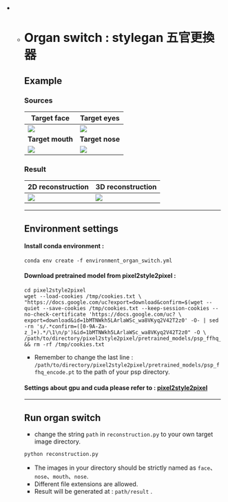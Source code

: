 * * # Organ switch : stylegan 五官更換器

    ## Example

    ### Sources
    | Target face                          | Target eyes                          |
    | ------------------------------------ | ------------------------------------ |
    | ![](https://i.imgur.com/DDpA1WE.jpg) | ![](https://i.imgur.com/nXx1Klt.jpg) |
    | **Target mouth**                     | **Target nose**                      |
    | ![](https://i.imgur.com/EuLFjfk.jpg) | ![](https://i.imgur.com/HY91e6x.jpg) |
  
  
    ### Result
  
    | 2D reconstruction                    | 3D reconstruction                    |
    | ------------------------------------ | ------------------------------------ |
    | ![](https://i.imgur.com/XIBY50t.jpg) | ![](https://i.imgur.com/TbB2L0P.png) |
  
    
  
    ---
    ## Environment settings
  
    #### Install conda environment : 
    ```
    conda env create -f environment_organ_switch.yml
    ```
  
    #### Download pretrained model from pixel2style2pixel : 
  
    ```
    cd pixel2style2pixel
    wget --load-cookies /tmp/cookies.txt \
    "https://docs.google.com/uc?export=download&confirm=$(wget --quiet --save-cookies /tmp/cookies.txt --keep-session-cookies --no-check-certificate 'https://docs.google.com/uc? \
    export=download&id=1bMTNWkh5LArlaWSc_wa8VKyq2V42T2z0' -O- | sed -rn 's/.*confirm=([0-9A-Za-z_]+).*/\1\n/p')&id=1bMTNWkh5LArlaWSc_wa8VKyq2V42T2z0" -O \
    /path/to/directory/pixel2style2pixel/pretrained_models/psp_ffhq_encode.pt && rm -rf /tmp/cookies.txt
    ```
    * Remember to change the last line : `/path/to/directory/pixel2style2pixel/pretrained_models/psp_ffhq_encode.pt` 
    to the path of your psp directory.
  
    #### Settings about gpu and cuda please refer to : [pixel2style2pixel](https://github.com/eladrich/pixel2style2pixel)
  
    ---
  
    ## Run organ switch
    * change the string `path` in `reconstruction.py` to your own target image directory.
  
    ```
    python reconstruction.py
    ```
  
    * The images in your directory should be strictly named as `face`、`nose`、`mouth`、`nose`. 
    * Different file extensions are allowed.
    * Result will be generated at : `path/result` .
